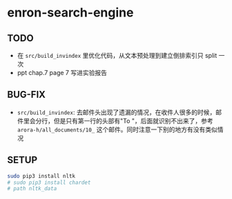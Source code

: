 # enron-search-engine

## TODO

- 在 `src/build_invindex` 里优化代码，从文本预处理到建立倒排索引只 split 一次
- ppt chap.7 page 7 写进实验报告

## BUG-FIX

- `src/build_invindex`: 去邮件头出现了遗漏的情况，在收件人很多的时候，邮件里会分行，但是只有第一行的头部有"To "，后面就识别不出来了，参考 `arora-h/all_documents/10_` 这个邮件。同时注意一下别的地方有没有类似情况

## SETUP
```bash
sudo pip3 install nltk
# sudo pip3 install chardet
# path nltk_data
```

